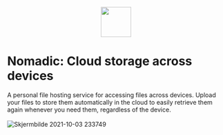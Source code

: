 <p align="center">
  <img height="70px" src="https://user-images.githubusercontent.com/49065176/135772360-da89fa1f-c3bd-4c01-9a67-159d5a47f186.png" />
</p>

# Nomadic: Cloud storage across devices
A personal file hosting service for accessing files across devices. 
Upload your files to store them automatically in the cloud to easily retrieve them again whenever you need them, regardless of the device. 
<br/> <br/>
![Skjermbilde 2021-10-03 233749](https://user-images.githubusercontent.com/49065176/135772325-16d8c124-8758-44d6-9f97-95e79e04c7e4.png)


